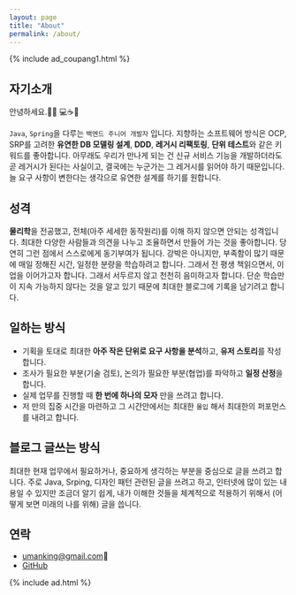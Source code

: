 ```yaml
---
layout: page
title: "About"
permalink: /about/
---
```

<div>
{% include ad_coupang1.html %}
</div>

## 자기소개

안녕하세요.🙋‍♂ 💻☕️🎤

`Java`, `Spring`을 다루는 `백엔드 주니어 개발자` 입니다.
지향하는 소프트웨어 방식은 OCP, SRP를 고려한 **유연한 DB 모델링 설계**, **DDD**, **레거시 리팩토링**, **단위 테스트**와 같은 키워드를 좋아합니다.
아무래도 우리가 만나게 되는 건 신규 서비스 기능을 개발하더라도 곧 레거시가 된다는 사실이고, 결국에는 누군가는 그 레거시를 읽어야 하기 때문입니다. 늘 요구 사항이 변한다는 생각으로 유연한 설계를 하기를 원합니다.

## 성격

**물리학**을 전공했고, 전체(아주 세세한 동작원리)를 이해 하지 않으면 안되는 성격입니다. 최대한 다양한 사람들과 의견을 나누고 조율하면서 만들어 가는 것을 좋아합니다. 당연히 그런 점에서 스스로에게 동기부여가 됩니다.
강박은 아니지만, 부족함이 많기 때문에 매일 정해진 시간, 일정한 분량을 학습하려고 합니다. 그래서 전 평생 책읽으면서, 이 업을 이어가고자 합니다. 그래서 서두르지 않고 천천히 음미하고자 합니다. 단순 학습만이 지속 가능하지 않다는 것을 알고 있기 때문에 최대한 블로그에 기록을 남기려고 합니다.

## 일하는 방식

- 기획을 토대로 최대한 **아주 작은 단위로 요구 사항을 분석**하고, **유저 스토리**를 작성합니다.
- 조사가 필요한 부분(기술 검토), 논의가 필요한 부분(협업)를 파악하고 **일정 산정**을 합니다.
- 실제 업무를 진행할 때 **한 번에 하나의 모자** 만을 쓰려고 합니다.
- 저 만의 집중 시간을 마련하고 그 시간안에서는 최대한 `몰입` 해서 최대한의 퍼포먼스를 내려고 합니다.

## 블로그 글쓰는 방식

최대한 현재 업무에서 필요하거나, 중요하게 생각하는 부분을 중심으로 글을 쓰려고 합니다. 주로 Java, Srping, 디자인 패턴 관련된 글을 쓰려고 하고, 인터넷에 많이 있는 내용일 수 있지만 조금더 알기 쉽게, 내가 이해한 것들을 체계적으로 적용하기 위해서 (어떻게 보면 미래의 나를 위해) 글을 씁니다.

## 연락

- <umanking@gmail.com>💌
- [GitHub](https://github.com/umanking)

<div>
{% include ad.html %}
</div>
